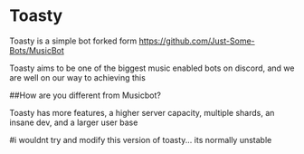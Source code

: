# Toasty

Toasty is a simple bot forked form https://github.com/Just-Some-Bots/MusicBot

Toasty aims to be one of the biggest music enabled bots on discord, and we are well on our way to achieving this

##How are you different from Musicbot?


Toasty has more features, a higher server capacity, multiple shards, an insane dev, and a larger user base

#i wouldnt try and modify this version of toasty... its normally unstable

